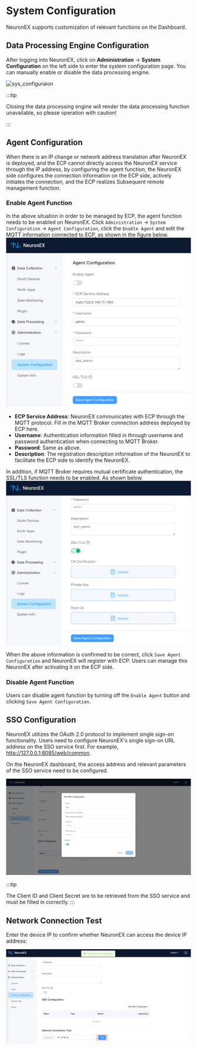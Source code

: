 # System Configuration

NeuronEX supports customization of relevant functions on the Dashboard.

## Data Processing Engine Configuration
After logging into NeuronEX, click on **Administration** -> **System Configuration** on the left side to enter the system configuration page. You can manually enable or disable the data processing engine.

![sys_configuraion](./assets/sys_configuraion_en.png)

:::tip 

Closing the data processing engine will render the data processing function unavailable, so please operation with caution!

:::


## Agent Configuration

When there is an IP change or network address translation after NeuronEX is deployed, and the ECP cannot directly access the NeuronEX service through the IP address, by configuring the agent function, the NeuronEX side configures the connection information on the ECP side, actively initiates the connection, and the ECP realizes Subsequent remote management function.

### Enable Agent Function

In the above situation in order to be managed by ECP, the agent function needs to be enabled on NeuronEX. Click `Administration` -> `System Configuration` -> `Agent Configuration`, click the `Enable Agent` and edit the MQTT information connected to ECP, as shown in the figure below.
![agent config](./assets/ecp_agent_connect.png)

* **ECP Service Address**: NeuronEX communicates with ECP through the MQTT protocol. Fill in the MQTT Broker connection address deployed by ECP here.
* **Username**: Authentication information filled in through username and password authentication when connecting to MQTT Broker.
* **Password**: Same as above.
* **Description**: The registration description information of the NeuronEX to facilitate the ECP side to identify the NeuronEX.

In addition, if MQTT Broker requires mutual certificate authentication, the SSL/TLS function needs to be enabled. As shown below.
![agent config tls](./assets/ecp_agent_connect_tls.png)

When the above information is confirmed to be correct, click `Save Agent Configuration` and NeuronEX will register with ECP. Users can manage this NeuronEX after activating it on the ECP side.

### Disable Agent Function

Users can disable agent function by turning off the `Enable Agent` button and clicking `Save Agent Configuration`.


## SSO Configuration

NeuronEX utilizes the OAuth 2.0 protocol to implement single sign-on functionality. Users need to configure NeuronEX's single sign-on URL address on the SSO service first. For example, http://127.0.0.1:8085/web/common.

On the NeuronEX dashboard, the access address and relevant parameters of the SSO service need to be configured.

![sso](./assets/sso.png)

:::tip

The Client ID and Client Secret are to be retrieved from the SSO service and must be filled in correctly.
:::

## Network Connection Test

Enter the device IP to confirm whether NeuronEX can access the device IP address:

![alt text](./_assets/network-test.png)